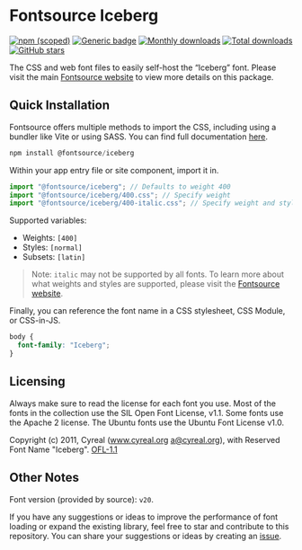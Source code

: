 # Fontsource Iceberg

[![npm (scoped)](https://img.shields.io/npm/v/@fontsource/iceberg?color=brightgreen)](https://www.npmjs.com/package/@fontsource/iceberg) [![Generic badge](https://img.shields.io/badge/fontsource-passing-brightgreen)](https://github.com/fontsource/fontsource) [![Monthly downloads](https://badgen.net/npm/dm/@fontsource/iceberg)](https://github.com/fontsource/fontsource) [![Total downloads](https://badgen.net/npm/dt/@fontsource/iceberg)](https://github.com/fontsource/fontsource) [![GitHub stars](https://img.shields.io/github/stars/fontsource/fontsource.svg?style=social&label=Star)](https://github.com/fontsource/fontsource/stargazers)

The CSS and web font files to easily self-host the “Iceberg” font. Please visit the main [Fontsource website](https://fontsource.org/fonts/iceberg) to view more details on this package.

## Quick Installation

Fontsource offers multiple methods to import the CSS, including using a bundler like Vite or using SASS. You can find full documentation [here](https://fontsource.org/docs/getting-started/introduction).

```javascript
npm install @fontsource/iceberg
```

Within your app entry file or site component, import it in.

```javascript
import "@fontsource/iceberg"; // Defaults to weight 400
import "@fontsource/iceberg/400.css"; // Specify weight
import "@fontsource/iceberg/400-italic.css"; // Specify weight and style
```

Supported variables:
- Weights: `[400]`
- Styles: `[normal]`
- Subsets: `[latin]`

> Note: `italic` may not be supported by all fonts. To learn more about what weights and styles are supported, please visit the [Fontsource website](https://fontsource.org/fonts/iceberg).

Finally, you can reference the font name in a CSS stylesheet, CSS Module, or CSS-in-JS.

```css
body {
  font-family: "Iceberg";
}
```

## Licensing
Always make sure to read the license for each font you use. Most of the fonts in the collection use the SIL Open Font License, v1.1. Some fonts use the Apache 2 license. The Ubuntu fonts use the Ubuntu Font License v1.0.

Copyright (c) 2011, Cyreal (www.cyreal.org a@cyreal.org), with Reserved Font Name "Iceberg".
[OFL-1.1](http://scripts.sil.org/OFL)

## Other Notes
Font version (provided by source): `v20`.

If you have any suggestions or ideas to improve the performance of font loading or expand the existing library, feel free to star and contribute to this repository. You can share your suggestions or ideas by creating an [issue](https://github.com/fontsource/fontsource/issues).